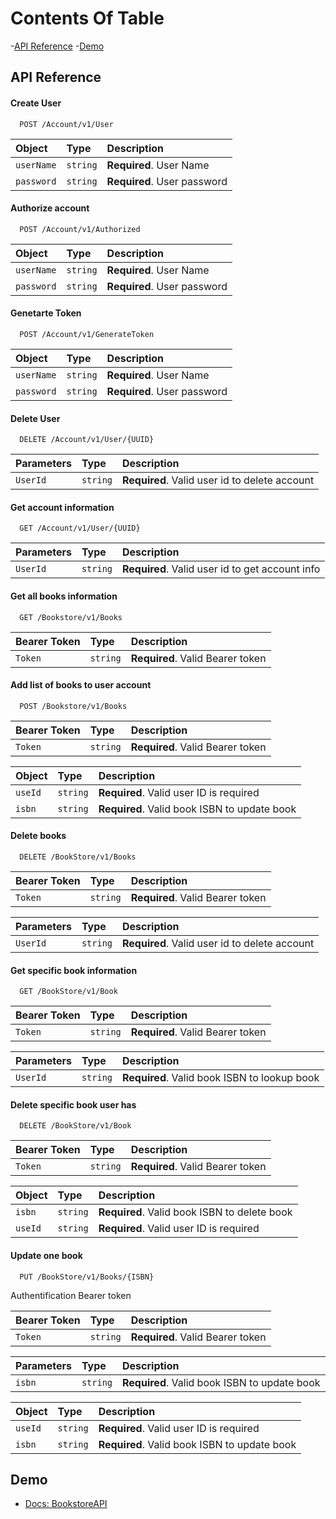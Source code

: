 # Contents Of Table

-[API Reference](#api-reference)
-[Demo](#demo)

## API Reference

#### Create User

```http
  POST /Account/v1/User
```

| Object    | Type     | Description                |
| :-------- | :------- | :------------------------- |
| `userName`| `string` | **Required**. User Name    |
| `password`| `string` | **Required**. User password |

#### Authorize account

```http
  POST /Account/v1/Authorized
```

| Object    | Type     | Description                |
| :-------- | :------- | :------------------------- |
| `userName`| `string` | **Required**. User Name    |
| `password`| `string` | **Required**. User password |

#### Genetarte Token

```http
  POST /Account/v1/GenerateToken
```

| Object    | Type     | Description                |
| :-------- | :------- | :------------------------- |
| `userName`| `string` | **Required**. User Name    |
| `password`| `string` | **Required**. User password |

#### Delete User

```http
  DELETE /Account/v1/User/{UUID}
```
| Parameters | Type     | Description                       |
| :-------- | :------- | :-------------------------------- |
| `UserId`    | `string` | **Required**. Valid user id to delete account |

#### Get account information

```http
  GET /Account/v1/User/{UUID}
```

| Parameters | Type     | Description                       |
| :-------- | :------- | :-------------------------------- |
| `UserId`    | `string` | **Required**. Valid user id to get account info |

#### Get all books information

```http
  GET /Bookstore/v1/Books
```

| Bearer Token | Type     | Description                       |
| :-------- | :------- | :-------------------------------- |
| `Token`    | `string` | **Required**. Valid Bearer token |

#### Add list of books to user account

```http
  POST /Bookstore/v1/Books
```

| Bearer Token | Type     | Description                       |
| :-------- | :------- | :-------------------------------- |
| `Token`    | `string` | **Required**. Valid Bearer token |

| Object | Type     | Description                       |
| :-------- | :------- | :-------------------------------- |
| `useId`   | `string` | **Required**. Valid user ID is required |
| `isbn`    | `string` | **Required**. Valid book ISBN to update book |

#### Delete books 

````http
  DELETE /BookStore/v1/Books
````

| Bearer Token | Type     | Description                    |
| :-------- | :------- | :-------------------------------- |
| `Token`    | `string` | **Required**. Valid Bearer token |

| Parameters | Type     | Description                       |
| :-------- | :------- | :-------------------------------- |
| `UserId`    | `string` | **Required**. Valid user id to delete account |

#### Get specific book information

````https
  GET /BookStore/v1/Book
````

| Bearer Token | Type     | Description                    |
| :-------- | :------- | :-------------------------------- |
| `Token`    | `string` | **Required**. Valid Bearer token |

| Parameters | Type     | Description                       |
| :-------- | :------- | :-------------------------------- |
| `UserId`    | `string` | **Required**. Valid book ISBN to lookup book |

#### Delete specific book user has

````http
  DELETE /BookStore/v1/Book
````

| Bearer Token | Type     | Description                    |
| :-------- | :------- | :-------------------------------- |
| `Token`    | `string` | **Required**. Valid Bearer token |

| Object | Type     | Description                       |
| :-------- | :------- | :-------------------------------- |
| `isbn`    | `string` | **Required**. Valid book ISBN to delete book |
| `useId`   | `string` | **Required**. Valid user ID is required |

#### Update one book

```http 
  PUT /BookStore/v1/Books/{ISBN}
```

Authentification Bearer token

| Bearer Token | Type     | Description                       |
| :-------- | :------- | :-------------------------------- |
| `Token`    | `string` | **Required**. Valid Bearer token |

| Parameters | Type     | Description                       |
| :-------- | :------- | :-------------------------------- |
| `isbn`    | `string` | **Required**. Valid book ISBN to update book |

| Object | Type     | Description                       |
| :-------- | :------- | :-------------------------------- |
| `useId`   | `string` | **Required**. Valid user ID is required |
| `isbn`    | `string` | **Required**. Valid book ISBN to update book |
  

## Demo 

- [Docs: BookstoreAPI](https://bookstore.toolsqa.com/swagger)
